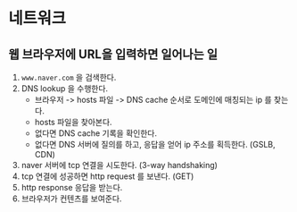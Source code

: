 # 네트워크
## 웹 브라우저에 URL을 입력하면 일어나는 일
1. `www.naver.com` 을 검색한다.
2. DNS lookup 을 수행한다.
   -  브라우저 -> hosts 파일 -> DNS cache 순서로 도메인에 매칭되는 ip 를 찾는다.
   -  hosts 파일을 찾아본다.
   -  없다면 DNS cache 기록을 확인한다.
   -  없다면 DNS 서버에 질의를 하고, 응답을 얻어 ip 주소를 획득한다. (GSLB, CDN)
3. naver 서버에 tcp 연결을 시도한다. (3-way handshaking)
4. tcp 연결에 성공하면 http request 를 보낸다. (GET)
5. http response 응답을 받는다.
6. 브라우저가 컨텐츠를 보여준다.

